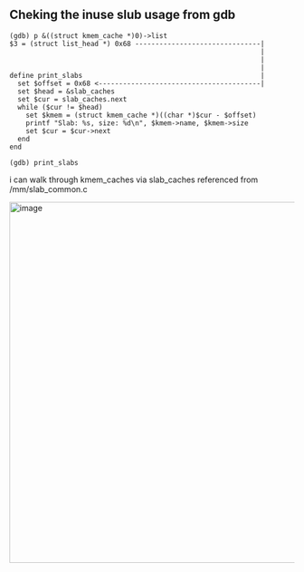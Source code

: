 ## Cheking the inuse slub usage from gdb

```
(gdb) p &((struct kmem_cache *)0)->list
$3 = (struct list_head *) 0x68 -------------------------------|
                                                              |
                                                              |
                                                              |
define print_slabs                                            |
  set $offset = 0x68 <----------------------------------------|
  set $head = &slab_caches
  set $cur = slab_caches.next
  while ($cur != $head)
    set $kmem = (struct kmem_cache *)((char *)$cur - $offset)
    printf "Slab: %s, size: %d\n", $kmem->name, $kmem->size
    set $cur = $cur->next
  end
end

(gdb) print_slabs
```

i can walk through kmem_caches via slab_caches referenced from /mm/slab_common.c

<img width="687" height="637" alt="image" src="https://github.com/user-attachments/assets/64374cd6-9ac4-45c1-ac5f-950b062bcd9a" />

